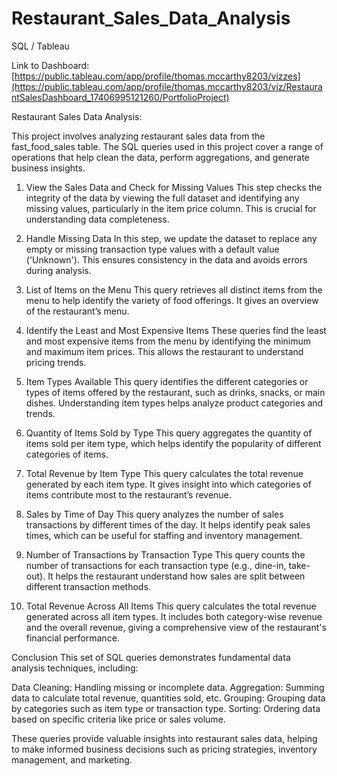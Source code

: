 # Restaurant_Sales_Data_Analysis
SQL / Tableau 

Link to Dashboard: [https://public.tableau.com/app/profile/thomas.mccarthy8203/vizzes](https://public.tableau.com/app/profile/thomas.mccarthy8203/viz/RestaurantSalesDashboard_17406995121260/PortfolioProject)

Restaurant Sales Data Analysis:

This project involves analyzing restaurant sales data from the fast_food_sales table. The SQL queries used in this project cover a range of operations that help clean the data, perform aggregations, and generate business insights.

1. View the Sales Data and Check for Missing Values
This step checks the integrity of the data by viewing the full dataset and identifying any missing values, particularly in the item price column. This is crucial for understanding data completeness.

2. Handle Missing Data
In this step, we update the dataset to replace any empty or missing transaction type values with a default value ('Unknown'). This ensures consistency in the data and avoids errors during analysis.

3. List of Items on the Menu
This query retrieves all distinct items from the menu to help identify the variety of food offerings. It gives an overview of the restaurant’s menu.

4. Identify the Least and Most Expensive Items
These queries find the least and most expensive items from the menu by identifying the minimum and maximum item prices. This allows the restaurant to understand pricing trends.

5. Item Types Available
This query identifies the different categories or types of items offered by the restaurant, such as drinks, snacks, or main dishes. Understanding item types helps analyze product categories and trends.

6. Quantity of Items Sold by Type
This query aggregates the quantity of items sold per item type, which helps identify the popularity of different categories of items.

7. Total Revenue by Item Type
This query calculates the total revenue generated by each item type. It gives insight into which categories of items contribute most to the restaurant’s revenue.

8. Sales by Time of Day
This query analyzes the number of sales transactions by different times of the day. It helps identify peak sales times, which can be useful for staffing and inventory management.

9. Number of Transactions by Transaction Type
This query counts the number of transactions for each transaction type (e.g., dine-in, take-out). It helps the restaurant understand how sales are split between different transaction methods.

10. Total Revenue Across All Items
This query calculates the total revenue generated across all item types. It includes both category-wise revenue and the overall revenue, giving a comprehensive view of the restaurant's financial performance.

Conclusion
This set of SQL queries demonstrates fundamental data analysis techniques, including:

Data Cleaning: Handling missing or incomplete data.
Aggregation: Summing data to calculate total revenue, quantities sold, etc.
Grouping: Grouping data by categories such as item type or transaction type.
Sorting: Ordering data based on specific criteria like price or sales volume.

These queries provide valuable insights into restaurant sales data, helping to make informed business decisions such as pricing strategies, inventory management, and marketing.
